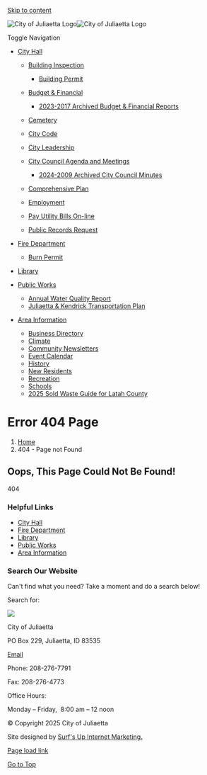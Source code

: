 [Skip to content](https://cityofjuliaetta.com/about.html/)

![City of Juliaetta Logo](https://cityofjuliaetta.com/wp-content/uploads/2022/11/city-logo-white.png)![City of Juliaetta Logo](https://cityofjuliaetta.com/wp-content/uploads/2022/11/city-logo-blk.png)

Toggle Navigation

- [City Hall](https://cityofjuliaetta.com/city-hall)
  
  - [Building Inspection](https://cityofjuliaetta.com/city-hall/building-inspection)
    
    - [Building Permit](https://cityofjuliaetta.com/wp-content/uploads/2024/12/DOC123124-12312024122216.pdf)
  - [Budget &amp; Financial](https://cityofjuliaetta.com/city-hall/budget-financial)
    
    - [2023-2017 Archived Budget &amp; Financial Reports](https://cityofjuliaetta.com/city-hall/budget-financial/archived-budget-financial-reports)
  - [Cemetery](https://cityofjuliaetta.com/city-hall/cemetery)
  - [City Code](https://library.municode.com/id/juliaetta/codes/code_of_ordinances)
  - [City Leadership](https://cityofjuliaetta.com/city-hall/city-leadership)
  - [City Council Agenda and Meetings](https://cityofjuliaetta.com/city-hall/city-council-agenda-and-meetings)
    
    - [2024-2009 Archived City Council Minutes](https://cityofjuliaetta.com/city-hall/city-council-agenda-and-meetings/archived-city-council-agenda-and-meetings)
  - [Comprehensive Plan](https://cityofjuliaetta.com/city-hall/comprehensive-plan)
  - [Employment](https://cityofjuliaetta.com/city-hall/employment)
  - [Pay Utility Bills On-line](https://cityofjuliaetta.com/pay-utility-bills-on-line)
  - [Public Records Request](https://cityofjuliaetta.com/city-hall/public-records-request)
- [Fire Department](https://kendrick-juliaetta.com/kendrick-juliaetta-fire-dept)
  
  - [Burn Permit](https://cityofjuliaetta.com/wp-content/uploads/2022/12/Burn-Permit-2013.pdf)
- [Library](https://www.latahlibrary.org/juliaetta)
- [Public Works](https://cityofjuliaetta.com/public-works-2)
  
  - [Annual Water Quality Report](https://cityofjuliaetta.com/annual-water-quality-report)
  - [Juliaetta &amp; Kendrick Transportation Plan](https://cityofjuliaetta.com/wp-content/uploads/2022/11/Juliaetta-Kendrick-Transportation-Plan_2018-9-7.pdf)
- [Area Information](https://cityofjuliaetta.com/area-information-2)
  
  - [Business Directory](https://cityofjuliaetta.com/wp-content/uploads/2024/04/KJ-list-2024-1.pdf)
  - [Climate](https://cityofjuliaetta.com/climate)
  - [Community Newsletters](https://cityofjuliaetta.com/archived-newsletters)
  - [Event Calendar](https://kendrick-juliaetta.com/events-calendar?view=calendar&month=11-2022)
  - [History](https://cityofjuliaetta.com/history)
  - [New Residents](https://cityofjuliaetta.com/new-residents)
  - [Recreation](https://cityofjuliaetta.com/recreation)
  - [Schools](https://www.sd283.org)
  - [2025 Sold Waste Guide for Latah County](https://cityofjuliaetta.com/wp-content/uploads/2025/01/2025-Rural-Cities-Brochure-.pdf)

# Error 404 Page

1. [Home](https://cityofjuliaetta.com)
2. 404 - Page not Found

## Oops, This Page Could Not Be Found!

404

### Helpful Links

- [City Hall](https://cityofjuliaetta.com/city-hall)
- [Fire Department](https://kendrick-juliaetta.com/kendrick-juliaetta-fire-dept)
- [Library](https://www.latahlibrary.org/juliaetta)
- [Public Works](https://cityofjuliaetta.com/public-works-2)
- [Area Information](https://cityofjuliaetta.com/area-information-2)

### Search Our Website

Can't find what you need? Take a moment and do a search below!

Search for:

![](https://cityofjuliaetta.com/wp-content/uploads/2022/11/city-logo-white.png)

City of Juliaetta

PO Box 229, Juliaetta, ID 83535

[Email](mailto:info@cityofjuliaetta.com)

Phone: 208-276-7791

Fax: 208-276-4773

Office Hours:

Monday – Friday,  8:00 am – 12 noon

© Copyright 2025 City of Juliaetta

Site designed by [Surf's Up Internet Marketing.](https://surfisup.com)

[Page load link](https://cityofjuliaetta.com/about.html)

[Go to Top](https://cityofjuliaetta.com/about.html)